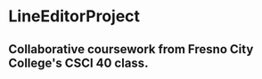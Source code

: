 LineEditorProject
=================

Collaborative coursework from Fresno City College's CSCI 40 class. 
-----------------

